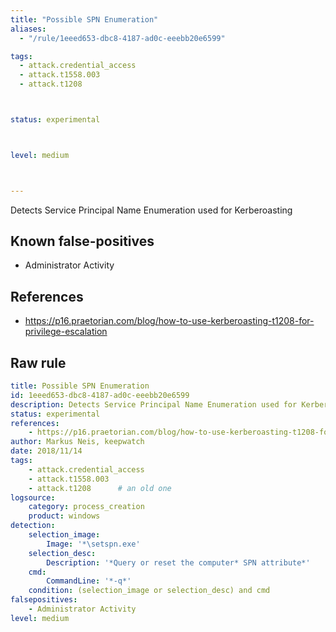 ```yaml
---
title: "Possible SPN Enumeration"
aliases:
  - "/rule/1eeed653-dbc8-4187-ad0c-eeebb20e6599"

tags:
  - attack.credential_access
  - attack.t1558.003
  - attack.t1208



status: experimental



level: medium



---
```


Detects Service Principal Name Enumeration used for Kerberoasting

<!--more-->


## Known false-positives

* Administrator Activity



## References

* https://p16.praetorian.com/blog/how-to-use-kerberoasting-t1208-for-privilege-escalation


## Raw rule
```yaml
title: Possible SPN Enumeration
id: 1eeed653-dbc8-4187-ad0c-eeebb20e6599
description: Detects Service Principal Name Enumeration used for Kerberoasting
status: experimental
references:
    - https://p16.praetorian.com/blog/how-to-use-kerberoasting-t1208-for-privilege-escalation
author: Markus Neis, keepwatch
date: 2018/11/14
tags:
    - attack.credential_access
    - attack.t1558.003
    - attack.t1208      # an old one
logsource:
    category: process_creation
    product: windows
detection:
    selection_image:
        Image: '*\setspn.exe'
    selection_desc:
        Description: '*Query or reset the computer* SPN attribute*'
    cmd:
        CommandLine: '*-q*'
    condition: (selection_image or selection_desc) and cmd
falsepositives:
    - Administrator Activity
level: medium

```
